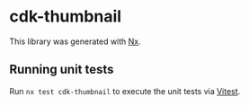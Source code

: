 # cdk-thumbnail

This library was generated with [Nx](https://nx.dev).

## Running unit tests

Run `nx test cdk-thumbnail` to execute the unit tests via [Vitest](https://vitest.dev/).
